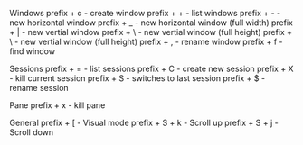 Windows
    prefix + c - create window
    prefix + + - list windows
    prefix + - - new horizontal window
    prefix + _ - new horizontal window (full width)
    prefix + | - new vertial window
    prefix + \ - new vertial window (full height)
    prefix + \ - new vertial window (full height)
    prefix + , - rename window
    prefix + f - find window

Sessions
    prefix + = - list sessions
    prefix + C - create new session
    prefix + X - kill current session
    prefix + S - switches to last session
    prefix + $ - rename session

Pane
    prefix + x - kill pane

General
    prefix + [ - Visual mode
    prefix + S + k - Scroll up
    prefix + S + j - Scroll down
